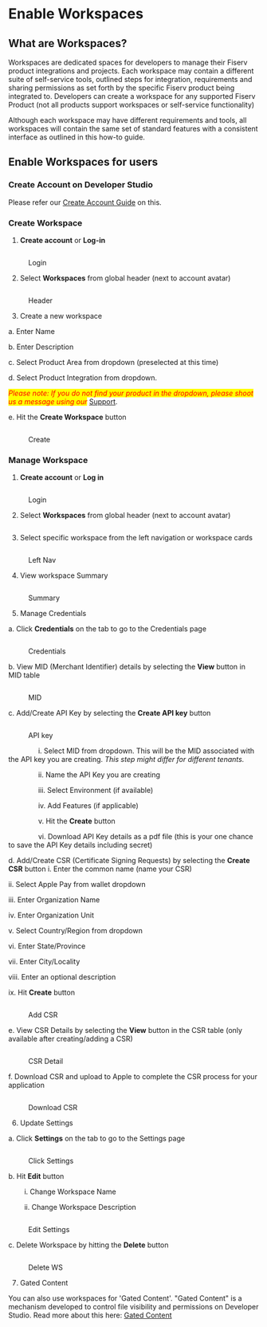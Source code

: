 # Enable Workspaces

## What are Workspaces?

Workspaces are dedicated spaces for developers to manage their Fiserv product integrations and projects. Each workspace may contain a different suite of self-service tools, outlined steps for integration, requirements and sharing permissions as set forth by the specific Fiserv product being integrated to. Developers can create a workspace for any supported Fiserv Product (not all products support workspaces or self-service functionality)

Although each workspace may have different requirements and tools, all workspaces will contain the same set of standard features with a consistent interface as outlined in this how-to guide.

## Enable Workspaces for users

### Create Account on Developer Studio

Please refer our [Create Account Guide](enable-workspaces.md#create-account-on-developer-studio) on this.

### Create Workspace

1. **Create account** or **Log-in**&#x20;

<figure><img src=".gitbook/assets/workspace_how_to_create_1.png" alt=""><figcaption><p>Login</p></figcaption></figure>

2. Select **Workspaces** from global header (next to account avatar)

<figure><img src=".gitbook/assets/workspace_how_to_create_2.png" alt=""><figcaption><p>Header</p></figcaption></figure>

3. Create a new workspace&#x20;

&#x20;      a. Enter Name

&#x20;      b. Enter Description

&#x20;      c. Select Product Area from dropdown (preselected at this time)

&#x20;      d. Select Product Integration from dropdown.&#x20;

_<mark style="color:red;">Please note: If you do not find your product in the dropdown, please shoot us a message using our</mark>_ [Support](https://github.com/fiserv/support/issues).

&#x20;     e. Hit the **Create Workspace** button

<figure><img src=".gitbook/assets/workspace_how_to_create_3.png" alt=""><figcaption><p>Create</p></figcaption></figure>

### Manage Workspace

1. **Create account** or **Log in**

<figure><img src=".gitbook/assets/workspace_how_to_manage_1.png" alt=""><figcaption><p>Login</p></figcaption></figure>

2. Select **Workspaces** from global header (next to account avatar)

<figure><img src=".gitbook/assets/workspace_how_to_manage_2.png" alt=""><figcaption></figcaption></figure>

3. Select specific workspace from the left navigation or workspace cards

<figure><img src=".gitbook/assets/workspace_how_to_manage_3 (1).png" alt=""><figcaption><p>Left Nav</p></figcaption></figure>

4. View workspace Summary

<figure><img src=".gitbook/assets/workspace_how_to_manage_4.png" alt=""><figcaption><p>Summary</p></figcaption></figure>

5. Manage Credentials

&#x20;   a. Click **Credentials** on the tab to go to the Credentials page

<figure><img src=".gitbook/assets/workspace_how_to_manage_5.png" alt=""><figcaption><p>Credentials</p></figcaption></figure>

&#x20;   b. View MID (Merchant Identifier) details by selecting the **View** button in MID table

<figure><img src=".gitbook/assets/workspace_how_to_manage_6.png" alt=""><figcaption><p>MID</p></figcaption></figure>

&#x20;  c. Add/Create API Key by selecting the **Create API key** button

<figure><img src=".gitbook/assets/workspace_how_to_manage_7.png" alt=""><figcaption><p>API key</p></figcaption></figure>

     i. Select MID from dropdown. This will be the MID associated with the API key you are creating. _This step might differ for different tenants._

     ii. Name the API Key you are creating

     iii. Select Environment (if available)

     iv. Add Features (if applicable)

     v. Hit the **Create** button

     vi. Download API Key details as a pdf file (this is your one chance to save the API Key details including secret)

d. Add/Create CSR (Certificate Signing Requests) by selecting the **Create CSR** button             i. Enter the common name (name your CSR)

&#x20;            ii. Select Apple Pay from wallet dropdown

&#x20;            iii. Enter Organization Name

&#x20;            iv. Enter Organization Unit

&#x20;            v. Select Country/Region from dropdown

&#x20;            vi. Enter State/Province

&#x20;            vii. Enter City/Locality

&#x20;            viii. Enter an optional description

&#x20;            ix. Hit **Create** button

<figure><img src=".gitbook/assets/workspace_how_to_manage_10.png" alt=""><figcaption><p>Add CSR</p></figcaption></figure>

e. View CSR Details by selecting the **View** button in the CSR table (only available after creating/adding a CSR)

<figure><img src=".gitbook/assets/workspace_how_to_manage_11.png" alt=""><figcaption><p>CSR Detail</p></figcaption></figure>

f. Download CSR and upload to Apple to complete the CSR process for your application

<figure><img src=".gitbook/assets/workspace_how_to_manage_12.png" alt=""><figcaption><p>Download CSR</p></figcaption></figure>

6. Update Settings

a. Click **Settings** on the tab to go to the Settings page

<figure><img src=".gitbook/assets/workspace_how_to_manage_13.png" alt=""><figcaption><p>Click Settings</p></figcaption></figure>

b. Hit **Edit** button

   i. Change Workspace Name

   ii. Change Workspace Description

<figure><img src=".gitbook/assets/workspace_how_to_manage_14.png" alt=""><figcaption><p>Edit Settings</p></figcaption></figure>

c. Delete Workspace by hitting the **Delete** button

<figure><img src=".gitbook/assets/workspace_how_to_manage_15.png" alt=""><figcaption><p>Delete WS</p></figcaption></figure>

7. Gated Content

You can also use workspaces for 'Gated Content'. "Gated Content" is a mechanism developed to control file visibility and permissions on Developer Studio. Read more about this here: [Gated Content](how-to-use-gated-content.md)

